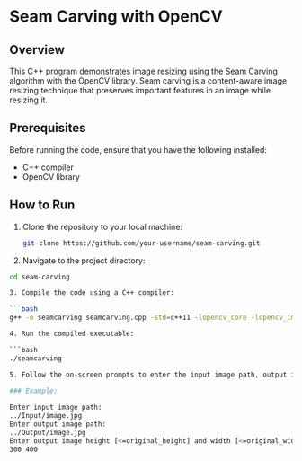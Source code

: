 # Seam Carving with OpenCV

## Overview

This C++ program demonstrates image resizing using the Seam Carving algorithm with the OpenCV library. Seam carving is a content-aware image resizing technique that preserves important features in an image while resizing it.

## Prerequisites

Before running the code, ensure that you have the following installed:

- C++ compiler
- OpenCV library

## How to Run

1. Clone the repository to your local machine:

   ```bash
   git clone https://github.com/your-username/seam-carving.git
   
 2. Navigate to the project directory:
 
   ```bash
   cd seam-carving
   
3. Compile the code using a C++ compiler:

   ```bash
   g++ -o seamcarving seamcarving.cpp -std=c++11 -lopencv_core -lopencv_imgcodecs -lopencv_highgui
   
4. Run the compiled executable:

   ```bash
   ./seamcarving

5. Follow the on-screen prompts to enter the input image path, output image path, and desired output dimensions.

### Example:
    
Enter input image path:
../Input/image.jpg
Enter output image path:
../Output/image.jpg
Enter output image height [<=original_height] and width [<=original_width]
300 400




